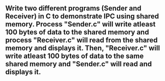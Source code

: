 ## Write two different programs (Sender and Receiver) in C to demonstrate IPC using shared memory. Process "Sender.c" will write atleast 100 bytes of data to the shared memory and process "Receiver.c" will read from the shared memory and displays it. Then, "Receiver.c" will write atleast 100 bytes of data to the same shared memory and  "Sender.c" will read and displays it. 